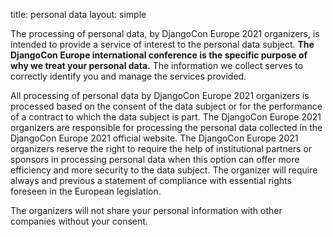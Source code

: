 title: personal data
layout: simple

The processing of personal data, by DjangoCon Europe 2021 organizers, is intended to provide a service of interest to the personal data subject. **The DjangoCon Europe international conference is the specific purpose of why we treat your personal data.** The information we collect serves to correctly identify you and manage the services provided.

All processing of personal data by DjangoCon Europe 2021 organizers is processed based on the consent of the data subject or for the performance of a contract to which the data subject is part. The DjangoCon Europe 2021 organizers are responsible for processing the personal data collected in the DjangoCon Europe 2021 official website. The DjangoCon Europe 2021 organizers reserve the right to require the help of institutional partners or sponsors in processing personal data when this option can offer more efficiency and more security to the data subject. The organizer will require always and previous a statement of compliance with essential rights foreseen in the European legislation. 

The organizers will not share your personal information with other companies without your consent.
